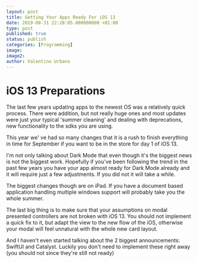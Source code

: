 ```yaml
---
layout: post
title: Getting Your Apps Ready For iOS 13
date: 2019-08-31 22:28:05.000000000 +01:00
type: post
published: true
status: publish
categories: [Programming]
image:
image2:
author: Valentino Urbano
---
```

# iOS 13 Preparations

The last few years updating apps to the newest OS was a relatively quick process. There were addition, but not really huge ones and most updates were just your typical 'summer cleaning' and dealing with deprecations, new functionality to the sdks you are using.

This year we' ve had so many changes that it is a rush to finish everything in time for September if you want to be in the store for day 1 of iOS 13.

I'm not only talking about Dark Mode that even though it's the biggest news is not the biggest work. Hopefully if you've been following the trend in the past few years you have your app almost ready for Dark Mode already and it will require just a few adjustments. If you did not it will take a while.

The biggest changes though are on iPad. If you have a document based application handling multiple windows support will probably take you the whole summer.

The last big thing is to make sure that your assumptions on modal presented controllers are not broken with iOS 13. You should not implement a quick fix to it, but adapt the view to the new flow of the iOS, otherwise your modal will feel unnatural with the whole new card layout.

And I haven't even started talking about the 2 biggest announcements: SwiftUI and Catalyst. Luckily you don't need to implement these right away (you should not since they're still not ready)
